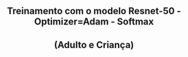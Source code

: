 <h2><center>Treinamento com o modelo Resnet-50 - Optimizer=Adam - Softmax</center></h2>
<h2><center>(Adulto e Criança)</center></h2>
